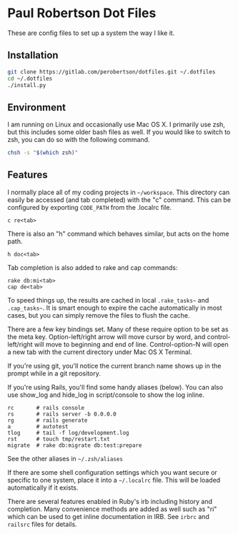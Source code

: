 # Paul Robertson Dot Files

These are config files to set up a system the way I like it.


## Installation

```bash
git clone https://gitlab.com/perobertson/dotfiles.git ~/.dotfiles
cd ~/.dotfiles
./install.py
```

## Environment

I am running on Linux and occasionally use Mac OS X. I primarily use zsh,
but this includes some older bash files as well. If you would like to switch
to zsh, you can do so with the following command.

```bash
chsh -s "$(which zsh)"
```

## Features

I normally place all of my coding projects in `~/workspace`.
This directory can easily be accessed (and tab completed) with the "c" command.
This can be configured by exporting `CODE_PATH` from the .localrc file.

```
c re<tab>
```

There is also an "h" command which behaves similar, but acts on the
home path.

```
h doc<tab>
```

Tab completion is also added to rake and cap commands:

```
rake db:mi<tab>
cap de<tab>
```
To speed things up, the results are cached in local `.rake_tasks~` and
`.cap_tasks~`. It is smart enough to expire the cache automatically in
most cases, but you can simply remove the files to flush the cache.

There are a few key bindings set. Many of these require option to be
set as the meta key. Option-left/right arrow will move cursor by word,
and control-left/right will move to beginning and end of line.
Control-option-N will open a new tab with the current directory under
Mac OS X Terminal.

If you're using git, you'll notice the current branch name shows up in
the prompt while in a git repository.

If you're using Rails, you'll find some handy aliases (below). You can
also use show_log and hide_log in script/console to show the log inline.

```
rc       # rails console
rs       # rails server -b 0.0.0.0
rg       # rails generate
a        # autotest
tlog     # tail -f log/development.log
rst      # touch tmp/restart.txt
migrate  # rake db:migrate db:test:prepare
```

See the other aliases in `~/.zsh/aliases`

If there are some shell configuration settings which you want secure or
specific to one system, place it into a `~/.localrc` file. This will be
loaded automatically if it exists.

There are several features enabled in Ruby's irb including history and
completion. Many convenience methods are added as well such as "ri"
which can be used to get inline documentation in IRB. See `irbrc` and
`railsrc` files for details.
